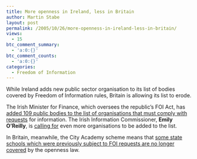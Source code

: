 ```yaml
---
title: More openness in Ireland, less in Britain
author: Martin Stabe
layout: post
permalink: /2005/10/26/more-openness-in-ireland-less-in-britain/
views:
  - 15
btc_comment_summary:
  - 'a:0:{}'
btc_comment_counts:
  - 'a:0:{}'
categories:
  - Freedom of Information
---
```

While Ireland adds new public sector organisation to its list of bodies covered by Freedom of Information rules, Britain is allowing its list to erode.

The Irish Minister for Finance, which oversees the republic&rsquo;s FOI Act, has [added 109 public bodies to the list of organisations that must comply with requests][1] for information. The Irish Information Commissioner, **Emily O&rsquo;Reilly**, is [calling for][2] even more organisations to be added to the list.

In Britain, meanwhile, the City Academy scheme means that [some state schools which were previously subject to FOI requests are no longer covered][3] by the openness law.

 [1]: http://foia.blogspot.com/2005/10/ireland-additional-public-bodies-are.html
 [2]: http://www.oic.gov.ie/2706_3c2.htm
 [3]: http://foia.blogspot.com/2005/10/academies-and-foi-i-can-confirm.html